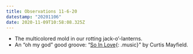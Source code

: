 ```yaml
---
title: Observations 11-6-20
datestamp: "20201106"
date: 2020-11-09T10:58:08.325Z
---
```

- The multicolored mold in our rotting jack-o’-lanterns.
- An “oh my god” good groove: “[So In Love](https://www.youtube.com/watch?v=mx8_dhQpzzg){: .music}” by Curtis Mayfield.